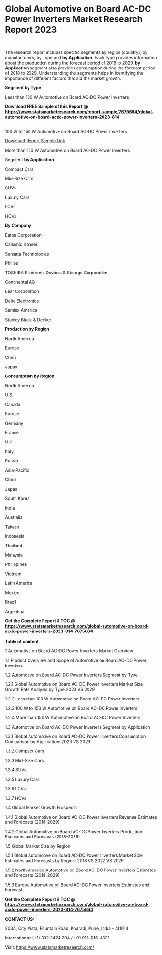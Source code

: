 <h1>Global Automotive on Board AC-DC Power Inverters Market Research Report 2023</h1><br/><p>The research report includes specific segments by region (country), by manufacturers, by Type and <strong>by Application</strong>. Each type provides information about the production during the forecast period of 2018 to 2029. <strong>by Application</strong> segment also provides consumption during the forecast period of 2018 to 2029. Understanding the segments helps in identifying the importance of different factors that aid the market growth.</p><p><strong>Segment by Type</strong></p><p>Less than 100 W Automotive on Board AC-DC Power Inverters</p><div><b>Download FREE Sample of this Report @ <a href="https://www.statsmarketresearch.com/download-free-sample/7675664/global-automotive-on-board-acdc-power-inverters-2023-814">https://www.statsmarketresearch.com/report-sample/7675664/global-automotive-on-board-acdc-power-inverters-2023-814</a></b></div><br><p>100 W to 150 W Automotive on Board AC-DC Power Inverters</p><p><a href="https://www.statsmarketresearch.com/download-free-sample/7675664/global-automotive-on-board-acdc-power-inverters-2023-814">Download Report Sample Link</a></p><p>More than 150 W Automotive on Board AC-DC Power Inverters</p><p>Segment <strong>by Application</strong></p><p>Compact Cars</p><p>Mid-Size Cars</p><p>SUVs</p><p>Luxury Cars</p><p>LCVs</p><p>HCVs</p><p><strong>By Company</strong></p><p>Eaton Corporation</p><p>Calsonic Kansei</p><p>Sensata Technologies</p><p>Philips</p><p>TOSHIBA Electronic Devices & Storage Corporation</p><p>Continental AG</p><p>Lear Corporation</p><p>Delta Electronics</p><p>Samlex America</p><p>Stanley Black & Decker</p><p><strong>Production by Region</strong></p><p>North America</p><p>Europe</p><p>China</p><p>Japan</p><p><strong>Consumption by Region</strong></p><p>North America</p><p>U.S.</p><p>Canada</p><p>Europe</p><p>Germany</p><p>France</p><p>U.K.</p><p>Italy</p><p>Russia</p><p>Asia-Pacific</p><p>China</p><p>Japan</p><p>South Korea</p><p>India</p><p>Australia</p><p>Taiwan</p><p>Indonesia</p><p>Thailand</p><p>Malaysia</p><p>Philippines</p><p>Vietnam</p><p>Latin America</p><p>Mexico</p><p>Brazil</p><p>Argentina</p><div><b>Get the Complete Report & TOC @ <a href="https://www.statsmarketresearch.com/global-automotive-on-board-acdc-power-inverters-2023-814-7675664">https://www.statsmarketresearch.com/global-automotive-on-board-acdc-power-inverters-2023-814-7675664</a></b></div><br><b>Table of content</b><p>1 Automotive on Board AC-DC Power Inverters Market Overview<br />
 
  1.1 Product Overview and Scope of Automotive on Board AC-DC Power Inverters<br />
 
  1.2 Automotive on Board AC-DC Power Inverters Segment by Type<br />
 
  1.2.1 Global Automotive on Board AC-DC Power Inverters Market Size Growth Rate Analysis by Type 2023 VS 2029<br />
 
  1.2.2 Less than 100 W Automotive on Board AC-DC Power Inverters<br />
 
  1.2.3 100 W to 150 W Automotive on Board AC-DC Power Inverters<br />
 
  1.2.4 More than 150 W Automotive on Board AC-DC Power Inverters<br />
 
  1.3 Automotive on Board AC-DC Power Inverters Segment by Application<br />
 
  1.3.1 Global Automotive on Board AC-DC Power Inverters Consumption Comparison by Application: 2023 VS 2029<br />
 
  1.3.2 Compact Cars<br />
 
  1.3.3 Mid-Size Cars<br />
 
  1.3.4 SUVs<br />
 
  1.3.5 Luxury Cars<br />
 
  1.3.6 LCVs<br />
 
  1.3.7 HCVs<br />
 
  1.4 Global Market Growth Prospects<br />
 
  1.4.1 Global Automotive on Board AC-DC Power Inverters Revenue Estimates and Forecasts (2018-2029)<br />
 
  1.4.2 Global Automotive on Board AC-DC Power Inverters Production Estimates and Forecasts (2018-2029)<br />
 
  1.5 Global Market Size by Region<br />
 
  1.5.1 Global Automotive on Board AC-DC Power Inverters Market Size Estimates and Forecasts by Region: 2018 VS 2022 VS 2029<br />
 
  1.5.2 North America Automotive on Board AC-DC Power Inverters Estimates and Forecasts (2018-2029)<br />
 
  1.5.3 Europe Automotive on Board AC-DC Power Inverters Estimates and Forecast<br><div><b>Get the Complete Report & TOC @ <a href="https://www.statsmarketresearch.com/global-automotive-on-board-acdc-power-inverters-2023-814-7675664">https://www.statsmarketresearch.com/global-automotive-on-board-acdc-power-inverters-2023-814-7675664</a></b></div></p>
 
 <b>CONTACT US:</b><br>
 
 203A, City Vista, Fountain Road, Kharadi, Pune, India - 411014 <br>
 
 International: (+1) 332 2424 294 / +91 916-916-4321<br>
 
 Visit: <a href="https://www.statsmarketresearch.com/">https://www.statsmarketresearch.com/</a>
 
 <br>
